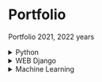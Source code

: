 # Portfolio
Portfolio 2021, 2022 years

<details>
<summary>Python</summary>
<!--
# Python
-->

<details>
<summary>Игра 15</summary>
<!--
## Игра 15
-->
Простая игра в 15. 
Минимальный графический интерфейс позволяет
сохранить/загрузить позицию из файла, сгенерировать случайную
позицию, выбрать цвет и шрифт кнопок. Управление кликом мыши.

![Игра 15](Python/game_15/interface_15.png)

</details>

<details>
<summary>Скринсейвер</summary>
<!--
## Скринсейвер
-->
Второе задание второй недели курса Погружение в Python МФТИ на Coursera.
Описание управления - F1.

![Скринсейвер](Python/screensaver/control.png)

Демо gif.

![Скринсейвер](Python/screensaver/example.gif)

</details>

</details>

<!-- 
# Python и C

## C из Python

## Python из C
-->

<details>
<summary>WEB Django</summary>
<!--
# WEB Django
-->

</details>

<details>
<summary>Machine Learning</summary>
<!--
# ML
-->
<details>
<summary>Диаграммы по DataSet FIFA</summary>
<!--
## Диаграммы по DataSet FIFA
-->
Первое задание второй недели курса Python для анализа данных МФТИ на Coursera.
coursera_ds.yml - настроечный файл среды в Anaconda.

![Диаграммы по DataSet FIFA](Machine_Learning/Diagrams_DataSet_FIFA/The_total_value_of_club_players.png)

</details>

<details>
<summary>Курсовой по нейронным сетям</summary>
<!--
## Курсовой по нейронным сетям
-->
Курсовой проект курса Python для анализа данных МФТИ на Coursera.
Задание на проект - файл Задание.docx.
coursera_tf_38.yml - настроечный файл среды в Anaconda. TensorFlow критичен к версиям остального ПО.
Ссылка на dataset: 
https://www.kaggle.com/datasets/zalando-research/fashionmnist/download?datasetVersionNumber=4

Результаты: 

![Курсовой по нейронным сетям](Machine_Learning/Coursework_on_neural_networks/Metric_accuracy_for_different_algorithms_of_the_number_of_epochs.png)

![Курсовой по нейронным сетям](Machine_Learning/Coursework_on_neural_networks/The_loss_metric_for_different_algorithms_on_the_number_of_epochs.png)

</details>

<details>
<summary>Обработка dataset с Caggle</summary>
<!--
## Обработка dataset с Caggle
-->

</details>

</details>